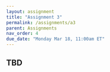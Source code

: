 ```yaml
---
layout: assignment
title: "Assignment 3"
permalink: /assignments/a3
parent: Assignments
nav_order: 4
due_date: "Monday Mar 18, 11:00am ET"
---
```





## TBD




